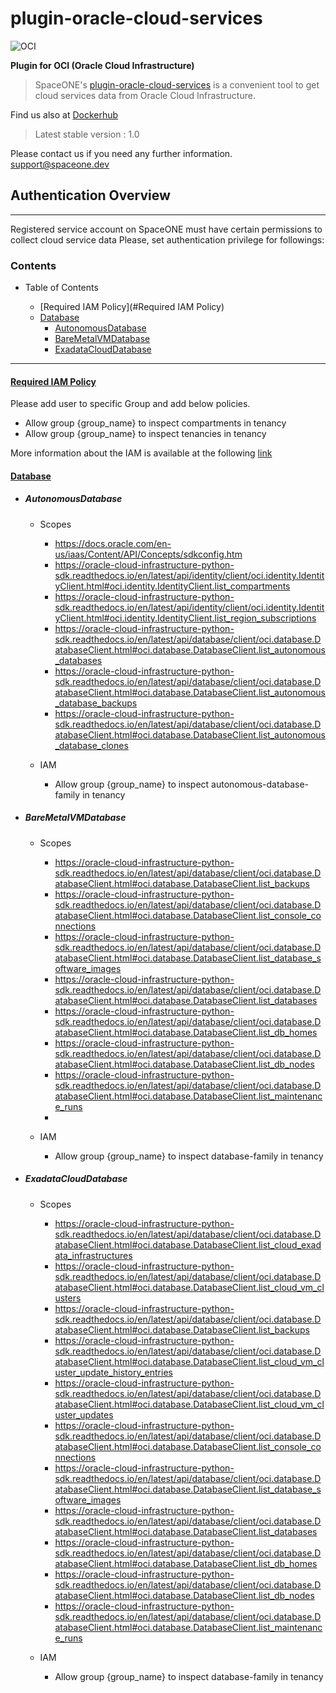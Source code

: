 # plugin-oracle-cloud-services

![OCI](https://user-images.githubusercontent.com/44199159/111094011-a4f72a80-857d-11eb-929f-b55433eddcae.png)

**Plugin for OCI (Oracle Cloud Infrastructure)**
> SpaceONE's [plugin-oracle-cloud-services](https://github.com/spaceone-dev/plugin-oracle-cloud-services)
> is a convenient tool to get cloud services data from Oracle Cloud Infrastructure. 

Find us also at [Dockerhub](https://hub.docker.com/repository/docker/pyengine/oracle-cloud-services)
> Latest stable version : 1.0

Please contact us if you need any further information. <support@spaceone.dev>




## Authentication Overview

--- 


Registered service account on SpaceONE must have certain permissions to collect cloud service data Please, set authentication privilege for followings:



### Contents
- Table of Contents

   - [Required IAM Policy](#Required IAM Policy)
   - [Database](#Database)
       - [AutonomousDatabase](#AutonomousDatabase)
       - [BareMetalVMDatabase](#BareMetalVMDatabase)
       - [ExadataCloudDatabase](#ExadataCloudDatabase)
    
--- 
#### [Required IAM Policy](https://docs.oracle.com/en-us/iaas/Content/Identity/Concepts/policies.htm)
Please add user to specific Group and add below policies. 

* Allow group {group_name} to inspect compartments in tenancy
* Allow group {group_name} to inspect tenancies in tenancy

More information about the IAM is available at the following [link](https://docs.oracle.com/en-us/iaas/Content/Identity/Tasks/managingpolicies.htm#Managing_Policies) 

#### [Database](https://oracle-cloud-infrastructure-python-sdk.readthedocs.io/en/latest/api/database/client/oci.database.DatabaseClient.html#oci.database.DatabaseClient.list_autonomous_databases)

 - ##### AutonomousDatabase

    - Scopes
       *  https://docs.oracle.com/en-us/iaas/Content/API/Concepts/sdkconfig.htm
       *  https://oracle-cloud-infrastructure-python-sdk.readthedocs.io/en/latest/api/identity/client/oci.identity.IdentityClient.html#oci.identity.IdentityClient.list_compartments
       *  https://oracle-cloud-infrastructure-python-sdk.readthedocs.io/en/latest/api/identity/client/oci.identity.IdentityClient.html#oci.identity.IdentityClient.list_region_subscriptions   
       *  https://oracle-cloud-infrastructure-python-sdk.readthedocs.io/en/latest/api/database/client/oci.database.DatabaseClient.html#oci.database.DatabaseClient.list_autonomous_databases
       *  https://oracle-cloud-infrastructure-python-sdk.readthedocs.io/en/latest/api/database/client/oci.database.DatabaseClient.html#oci.database.DatabaseClient.list_autonomous_database_backups
       *  https://oracle-cloud-infrastructure-python-sdk.readthedocs.io/en/latest/api/database/client/oci.database.DatabaseClient.html#oci.database.DatabaseClient.list_autonomous_database_clones
    
    - IAM
        * Allow group {group_name} to inspect autonomous-database-family in tenancy
   
- ##### BareMetalVMDatabase
   -   Scopes
         
         * https://oracle-cloud-infrastructure-python-sdk.readthedocs.io/en/latest/api/database/client/oci.database.DatabaseClient.html#oci.database.DatabaseClient.list_backups
         * https://oracle-cloud-infrastructure-python-sdk.readthedocs.io/en/latest/api/database/client/oci.database.DatabaseClient.html#oci.database.DatabaseClient.list_console_connections
         * https://oracle-cloud-infrastructure-python-sdk.readthedocs.io/en/latest/api/database/client/oci.database.DatabaseClient.html#oci.database.DatabaseClient.list_database_software_images
         * https://oracle-cloud-infrastructure-python-sdk.readthedocs.io/en/latest/api/database/client/oci.database.DatabaseClient.html#oci.database.DatabaseClient.list_databases
         * https://oracle-cloud-infrastructure-python-sdk.readthedocs.io/en/latest/api/database/client/oci.database.DatabaseClient.html#oci.database.DatabaseClient.list_db_homes
         * https://oracle-cloud-infrastructure-python-sdk.readthedocs.io/en/latest/api/database/client/oci.database.DatabaseClient.html#oci.database.DatabaseClient.list_db_nodes
         * https://oracle-cloud-infrastructure-python-sdk.readthedocs.io/en/latest/api/database/client/oci.database.DatabaseClient.html#oci.database.DatabaseClient.list_maintenance_runs
         * 
   - IAM 
      *  Allow group {group_name} to inspect database-family in tenancy
    
- ##### ExadataCloudDatabase
   -   Scopes
         * https://oracle-cloud-infrastructure-python-sdk.readthedocs.io/en/latest/api/database/client/oci.database.DatabaseClient.html#oci.database.DatabaseClient.list_cloud_exadata_infrastructures
         * https://oracle-cloud-infrastructure-python-sdk.readthedocs.io/en/latest/api/database/client/oci.database.DatabaseClient.html#oci.database.DatabaseClient.list_cloud_vm_clusters
         * https://oracle-cloud-infrastructure-python-sdk.readthedocs.io/en/latest/api/database/client/oci.database.DatabaseClient.html#oci.database.DatabaseClient.list_backups
         * https://oracle-cloud-infrastructure-python-sdk.readthedocs.io/en/latest/api/database/client/oci.database.DatabaseClient.html#oci.database.DatabaseClient.list_cloud_vm_cluster_update_history_entries
         * https://oracle-cloud-infrastructure-python-sdk.readthedocs.io/en/latest/api/database/client/oci.database.DatabaseClient.html#oci.database.DatabaseClient.list_cloud_vm_cluster_updates
         * https://oracle-cloud-infrastructure-python-sdk.readthedocs.io/en/latest/api/database/client/oci.database.DatabaseClient.html#oci.database.DatabaseClient.list_console_connections
         * https://oracle-cloud-infrastructure-python-sdk.readthedocs.io/en/latest/api/database/client/oci.database.DatabaseClient.html#oci.database.DatabaseClient.list_database_software_images
         * https://oracle-cloud-infrastructure-python-sdk.readthedocs.io/en/latest/api/database/client/oci.database.DatabaseClient.html#oci.database.DatabaseClient.list_databases
         * https://oracle-cloud-infrastructure-python-sdk.readthedocs.io/en/latest/api/database/client/oci.database.DatabaseClient.html#oci.database.DatabaseClient.list_db_homes
         * https://oracle-cloud-infrastructure-python-sdk.readthedocs.io/en/latest/api/database/client/oci.database.DatabaseClient.html#oci.database.DatabaseClient.list_db_nodes
         * https://oracle-cloud-infrastructure-python-sdk.readthedocs.io/en/latest/api/database/client/oci.database.DatabaseClient.html#oci.database.DatabaseClient.list_maintenance_runs
       
   - IAM 
      *  Allow group {group_name} to inspect database-family in tenancy
    








   







